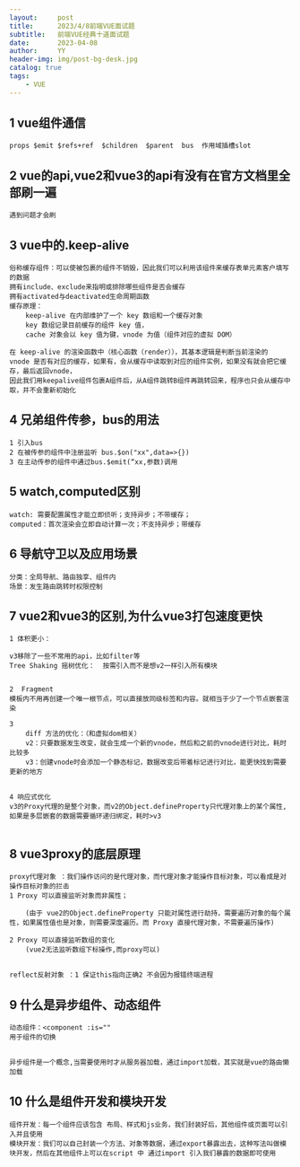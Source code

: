 ```yaml
---
layout:     post
title:      2023/4/8前端VUE面试题
subtitle:   前端VUE经典十道面试题
date:       2023-04-08
author:     YY
header-img: img/post-bg-desk.jpg
catalog: true
tags:
    - VUE
---
```




## 1 vue组件通信

```
props $emit $refs+ref  $children  $parent  bus  作用域插槽slot

```



## 2 vue的api,vue2和vue3的api有没有在官方文档里全部刷一遍

```
遇到问题才会刷

```



## 3 vue中的.keep-alive

```
俗称缓存组件：可以使被包裹的组件不销毁，因此我们可以利用该组件来缓存表单元素客户填写的数据
拥有include、exclude来指明或排除哪些组件是否会缓存
拥有activated与deactivated生命周期函数
缓存原理：
	keep-alive 在内部维护了一个 key 数组和一个缓存对象
	key 数组记录目前缓存的组件 key 值，
    cache 对象会以 key 值为键，vnode 为值（组件对应的虚拟 DOM）

在 keep-alive 的渲染函数中（核心函数（render）），其基本逻辑是判断当前渲染的 vnode 是否有对应的缓存，如果有，会从缓存中读取到对应的组件实例，如果没有就会把它缓存，最后返回vnode，
因此我们用keepalive组件包裹A组件后，从A组件跳转B组件再跳转回来，程序也只会从缓存中取，并不会重新初始化

```



## 4 兄弟组件传参，bus的用法

```
1 引入bus
2 在被传参的组件中注册监听 bus.$on("xx",data=>{})
3 在主动传参的组件中通过bus.$emit(“xx,参数)调用

```



## 5 watch,computed区别

```
watch: 需要配置属性才能立即侦听；支持异步；不带缓存；
computed：首次渲染会立即自动计算一次；不支持异步；带缓存

```



## 6 导航守卫以及应用场景

```
分类：全局导航、路由独享、组件内
场景：发生路由跳转时权限控制

```



## 7 vue2和vue3的区别,为什么vue3打包速度更快

```
1 体积更小：

v3移除了一些不常用的api，比如filter等
Tree Shaking 摇树优化：  按需引入而不是想v2一样引入所有模块
	
	
2  Fragment
模板内不用再创建一个唯一根节点，可以直接放同级标签和内容。就相当于少了一个节点嵌套渲染

3 
	diff 方法的优化：（和虚拟dom相关）
	v2：只要数据发生改变，就会生成一个新的vnode，然后和之前的vnode进行对比，耗时比较多
	v3：创建vnode时会添加一个静态标记，数据改变后带着标记进行对比，能更快找到需要更新的地方
	
	
4 响应式优化
v3的Proxy代理的是整个对象，而v2的Object.defineProperty只代理对象上的某个属性,如果是多层嵌套的数据需要循环递归绑定，耗时>v3
 

```



## 8  vue3proxy的底层原理

```
proxy代理对象 ：我们操作访问的是代理对象，而代理对象才能操作目标对象，可以看成是对操作目标对象的拦击
1 Proxy 可以直接监听对象而非属性；

	(由于 vue2的Object.defineProperty 只能对属性进行劫持，需要遍历对象的每个属性，如果属性值也是对象，则需要深度遍历。而 Proxy 直接代理对象，不需要遍历操作)

2 Proxy 可以直接监听数组的变化
	(vue2无法监听数组下标操作,而proxy可以)


reflect反射对象 ：1 保证this指向正确2 不会因为报错终端进程
```





## 9 什么是异步组件、动态组件

```
动态组件：<component :is="" 
用于组件的切换


异步组件是一个概念,当需要使用时才从服务器加载，通过import加载，其实就是vue的路由懒加载
```



## 10 什么是组件开发和模块开发 

```
组件开发：每一个组件应该包含 布局、样式和js业务，我们封装好后，其他组件或页面可以引入并且使用
模块开发：我们可以自己封装一个方法、对象等数据，通过export暴露出去，这种写法叫做模块开发，然后在其他组件上可以在script 中 通过import 引入我们暴露的数据即可使用

```


